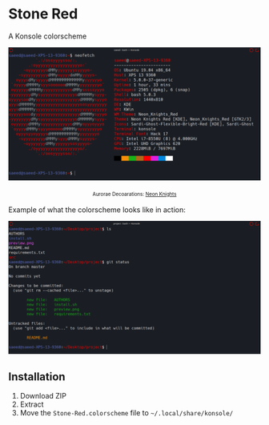 # Stone Red
A Konsole colorscheme

<p align="center">
  <img src="https://raw.githubusercontent.com/SaeedBaig/stone-red-konsole/master/screenshots/preview.png" alt="Preview Stone Red Konsole theme"/>
</p>
<p align="center">
  <sup><sub>
    Aurorae Decoarations: <a href="https://store.kde.org/p/1320441">Neon Knights</a>
  </sub></sup>
</p>

Example of what the colorscheme looks like in action:
<p align="center">
  <img src="https://raw.githubusercontent.com/SaeedBaig/stone-red-konsole/master/screenshots/example.png" alt="Example of Stone Red Konsole theme"/>
</p>

## Installation
1. Download ZIP
2. Extract
3. Move the `Stone-Red.colorscheme` file to `~/.local/share/konsole/`
